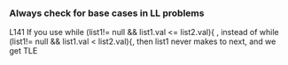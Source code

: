 ### Always check for base cases in LL problems

L141
If you use while (list1!= null && list1.val <= list2.val){ ,
 instead of while (list1!= null && list1.val < list2.val){, then list1 never makes to next, and we get TLE